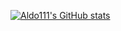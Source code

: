 [![Aldo111's GitHub stats](https://github-readme-stats.vercel.app/api?username=Aldo111&count_private=true&theme=dark&show_icons=true)](https://github.com/anuraghazra/github-readme-stats)
